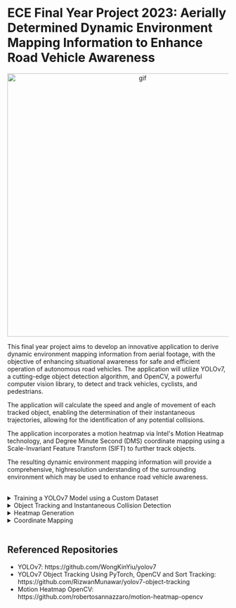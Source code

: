 # ECE Final Year Project 2023: Aerially Determined Dynamic Environment Mapping Information to Enhance Road Vehicle Awareness

<p align="center">
  <img width="600" alt="gif" src="https://user-images.githubusercontent.com/125507627/219214471-77abf121-0086-44e4-935b-875e9383a8c3.gif">
</p>

This final year project aims to develop an innovative application to derive dynamic environment mapping information from aerial footage, with the objective of enhancing situational awareness for safe and efficient operation of autonomous road vehicles. The application will utilize YOLOv7, a cutting-edge object detection algorithm, and OpenCV, a powerful computer vision library, to detect and track vehicles, cyclists, and pedestrians. 

The application will calculate the speed and angle of movement of each tracked object, enabling the determination of their instantaneous trajectories, allowing for the identification of any potential collisions.

The application incorporates a motion heatmap via Intel's Motion Heatmap technology, and Degree Minute Second (DMS) coordinate mapping using a Scale-Invariant Feature Transform (SIFT) to further track objects.

The resulting dynamic environment mapping information will provide a comprehensive, highresolution understanding of the surrounding environment which may be used to enhance road vehicle awareness. 

<br>

<details>
  <summary>Training a YOLOv7 Model using a Custom Dataset</summary>
  <h2>Training a YOLOv7 Model using a Custom Dataset</h2>
  For this project, a custom dataset was developed to train a You Only Look Once (YOLO) model. The dataset comprised 500 annotated training images, as well as a further 100 validation images. Upon training the model, a mAP@0.5 score of 0.956 was recorded, indicating a high level of accuracY.
  
  <p align="center">
    <br>
    <img width="600" alt="image" src="https://user-images.githubusercontent.com/125507627/219227360-294292f5-ffdf-4bfe-8307-4dc71af5c6f9.png">
  </p>
  
  The YOLOv7 model operates as follows:
  <ul>
    <li>Firstly, the algorithm pre-processes input images by resizing them and normalizing pixel values.</li>
    <li>Pre-processed images are subsequently passed through several convolutional and max pooling layers to extract features.</li>
    <li>Then, the algorithm predicts bounding boxes and class probabilities for each cell in the grid using a fully connected layer.</li>
    <li>Finally, the algorithm applies non-maximum suppression to remove overlapping bounding boxes and returns the remaining boxes as the final object detections.         </li>
  </ul>
  
  <br>
</details>


<details>
  <summary>Object Tracking and Instantaneous Collision Detection</summary>
  <h2>Object Tracking and Collision Prediction</h2>
  A Simple Online and Realtime Tracking (SORT) algorithm is used in this application to track objects and calculate their speed and trajectory. A Kalman filter is used to improve the estimate the location of each detected object in the current frame, based on its previous locations and motion. 
  
  <p align="center">
    <br>
    <img width="600" alt="image" src="https://user-images.githubusercontent.com/125507627/219225819-c8ea5921-aefa-4934-9cb0-0baa99545b33.png">
  </p>
  
  The number of pixels per metre is subsequently determined to calculate the speed of each object. Once tracked, each object's speed is kept in a dictionary with its ID as the key. 
  
  The Collision Detection Algorithm utilises the instantaneous trajectory of tracked objects to anticipate collisions. The trajectory is determined by the
angle of an object's movement and the speed of the object. The endpoint of the trajectory can be found using trigonometric laws. 
  
  <p align="center">
    <br>
    <img width="600" alt="image" src="https://user-images.githubusercontent.com/125507627/219227635-063b1e19-5b68-42a7-b665-1b1bf2a03fcf.png">
  </p>
  
  <br>
</details>

<details>
  <summary>Heatmap Generation</summary>
  <h2>Heatmap Generation</h2>
  Intel's Motion Heatmap technology describes a specific implementation of motion detection and heatmap generation in OpenCV. It involves the utilisation of OpenCV's   background substraction function to separate the foreground and background of a video. Background subtraction works by comparing the current frame of a video with a   background model to detect the pixels that have changed due to motion.
  
  <p align="center">
    <br>
    <img width="600" alt="image" src="https://user-images.githubusercontent.com/125507627/219228392-f20c2557-a47a-4d39-9823-4fe09441ea82.png">
  </p>
  
  Once motion has been detected, NumPy is utilised to create a 2D histogram of the motion pixels, with MatPlotLib being used to display the resulting heatmap.
  
  <p align="center">
    <br>
    <img width="600" alt="image" src="https://user-images.githubusercontent.com/125507627/219226636-46a3a8f4-e693-43bc-ad5a-7620556b6544.jpg">
  </p>
  
  <br>
</details>

<details>
  <summary>Coordinate Mapping</summary>
  <h2>Coordinate Mapping</h2>
  SIFT is a feature detection algorithm used to identify and describe local features in images, which can be used for tasks like image recognition, object detection, and matching. Implementing SIFT in OpenCV involves detecting keypoints, extracting descriptors, matching keypoints, filtering matches, and visualizing the matches. 
  <br>
  <br>
  In this application, the first frame of the passed video footage is to be compared to several satellite images using a SIFT algorithm. If a match is detected (i.e. if an image is of the same location as the location where the video footage was filmed), then the geographical meta data of the comparative image will be used to map the coordinates of each tracked object in provided video footage.
  <br>
  <br>
  Below is an example of a successful match, which would result in the geographical meta data of the comparative image (on the right) being utilised to map the           coordinates of each tracked object in the provided video footage.
  
  <p align="center">
    <br>
    <img width="600" alt="image" src="https://user-images.githubusercontent.com/125507627/219226555-b1aecf80-e677-4e11-9eb3-978749617f92.jpg">
  </p>
  
  The following image shows an unsuccessful comparison. The images are not of the same location, therefore no cooordinate mapping will occur.
  
  <p align="center">
    <br>
    <img width="600" alt="image" src="https://user-images.githubusercontent.com/125507627/219226700-1023c629-3931-4c43-a477-e0594e9be20c.jpg">
  </p>

  Coordinate mapping appears as follows.
  
  <p align="center">
    <br>
    <img width="600" alt="image" src="https://user-images.githubusercontent.com/125507627/219228009-5be494f4-7c09-47ac-8790-f8a104f3fd79.png">
  </p>
  
  <br>
</details>

<br>

<h2>Referenced Repositories</h2>
<ul>
  <li>YOLOv7: https://github.com/WongKinYiu/yolov7</li>
  <li>YOLOv7 Object Tracking Using PyTorch, OpenCV and Sort Tracking: https://github.com/RizwanMunawar/yolov7-object-tracking</li>
  <li>Motion Heatmap OpenCV: https://github.com/robertosannazzaro/motion-heatmap-opencv</li>
</ul>
